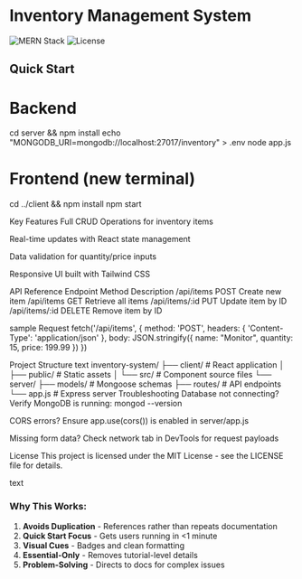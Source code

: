 # Inventory Management System

![MERN Stack](https://img.shields.io/badge/Stack-MERN-brightgreen)
![License](https://img.shields.io/badge/License-MIT-blue)

## Quick Start

# Backend
cd server && npm install
echo "MONGODB_URI=mongodb://localhost:27017/inventory" > .env
node app.js

# Frontend (new terminal)
cd ../client && npm install
npm start

Key Features
Full CRUD Operations for inventory items

Real-time updates with React state management

Data validation for quantity/price inputs

Responsive UI built with Tailwind CSS

API Reference
Endpoint	Method	Description
/api/items	POST	Create new item
/api/items	GET	Retrieve all items
/api/items/:id	PUT	Update item by ID
/api/items/:id	DELETE	Remove item by ID

sample Request 
fetch('/api/items', {
  method: 'POST',
  headers: { 'Content-Type': 'application/json' },
  body: JSON.stringify({
    name: "Monitor",
    quantity: 15,
    price: 199.99
  })
})

Project Structure
text
inventory-system/
├── client/           # React application
│   ├── public/       # Static assets
│   └── src/          # Component source files
└── server/
    ├── models/       # Mongoose schemas
    ├── routes/       # API endpoints
    └── app.js        # Express server
Troubleshooting
Database not connecting?
Verify MongoDB is running: mongod --version

CORS errors?
Ensure app.use(cors()) is enabled in server/app.js

Missing form data?
Check network tab in DevTools for request payloads

License
This project is licensed under the MIT License - see the LICENSE file for details.

text

### Why This Works:
1. **Avoids Duplication** - References rather than repeats documentation
2. **Quick Start Focus** - Gets users running in <1 minute
3. **Visual Cues** - Badges and clean formatting
4. **Essential-Only** - Removes tutorial-level details
5. **Problem-Solving** - Directs to docs for complex issues


